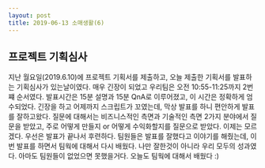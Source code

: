 ```yaml
---
layout: post
title: 2019-06-13 소매생활(6)
---
```


## 프로젝트 기획심사

지난 월요일(2019.6.10)에 프로젝트 기획서를 제출하고, 오늘 제출한 기획서를 발표하는 기획심사가 있는날이였다.
매우 긴장이 되었고 우리팀은 오전 10:55-11:25까지 2번쨰 순서였다.
발표시간은 15분 설명과 15분 QnA로 이루어졌고, 이 시간은 정확하게 엄수되었다.
긴장을 하고 어제까지 스크립트가 꼬였는데, 막상 발표를 하니 편안하게 발표를 잘하고왔다.
질문에 대해서는 비즈니스적인 측면과 기술적인 측면 2가지 분야에서 질문을 받았고, 주로 어떻게 만들지 or 어떻게 수익화할지를 질문으로 받았다.
이제는 모르겠다. 우선은 발표가 끝나서 후련하다.
팀원들은 발표를 잘했다고 이야기를 해줬는데, 이번 발표를 하면서 팀웍에 대해서 다시 배웠다.
나만 잘한것이 아니라 우리 모두의 성과였다. 아마도 팀원들이 없었으면 못했을거다.
오늘도 팀웍에 대해서 배웠다 :)
